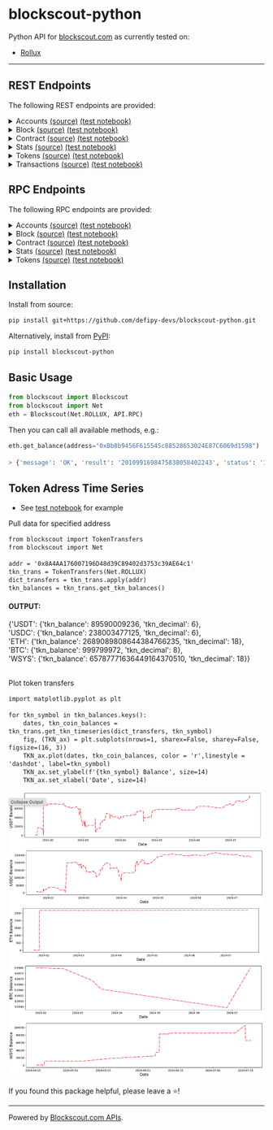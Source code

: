 # blockscout-python

Python API for [blockscout.com](https://www.blockscout.com/) as currently tested on:
* [Rollux](https://explorer.rollux.com/)

___

## REST Endpoints

The following REST endpoints are provided:

<details><summary>Accounts <a href="https://eth.blockscout.com/api-docs">(source)</a>
<a href="https://github.com/defipy-devs/blockscout-python/blob/main/notebooks/test/rest_account.ipynb">(test notebook)</a>
</summary>
<p>

* `get_addresses`
* `get_address_info`
* `get_address_counters`
* `get_address_transactions`
* `get_address_logs`
* `get_blocks_validated`
* `get_token_balances`
* `get_token_balances_with_filtering`
* `get_coin_balance_history`
* `get_coin_balance_history_by_day`

</details>

<details><summary>Block <a href="https://eth.blockscout.com/api-docs">(source)</a>
<a href="https://github.com/defipy-devs/blockscout-python/blob/main/notebooks/test/rest_blocks.ipynb">(test notebook)</a>
</summary>
<p>

* `get_block_info`
* `get_block_transactions`
* `get_block_withdrawals`
* `get_main_page_blocks`

</details>

<details><summary>Contract <a href="https://eth.blockscout.com/api-docs">(source)</a>
<a href="https://github.com/defipy-devs/blockscout-python/blob/main/notebooks/test/rest_contracts.ipynb">(test notebook)</a>
</summary>
<p>

* `get_smart_contracts`
* `get_smart_contract_counters`
* `get_smart_contract`

</details>

<details><summary>Stats <a href="https://eth.blockscout.com/api-docs">(source)</a>
<a href="https://github.com/defipy-devs/blockscout-python/blob/main/notebooks/test/rest_stats.ipynb">(test notebook)</a>
</summary>
<p>

* `get_stats_transactions_chart`
* `get_stats_counters`

</details>

<details><summary>Tokens <a href="https://eth.blockscout.com/api-docs">(source)</a>
<a href="https://github.com/defipy-devs/blockscout-python/blob/main/notebooks/test/rest_tokens.ipynb">(test notebook)</a>
</summary>
<p>

* `get_tokens_list`
* `get_token_info`
* `get_token_transfers`
* `get_token_holders`
* `get_token_counters`

</details>

<details><summary>Transactions <a href="https://eth.blockscout.com/api-docs">(source)</a>
<a href="https://github.com/defipy-devs/blockscout-python/blob/main/notebooks/test/rest_transactions.ipynb">(test notebook)</a>
</summary>
<p>

* `get_state_changes`
* `get_transaction_logs`
* `get_internal_transactions`
* `get_token_hash_transfers`
* `get_transaction_info`
* `get_main_page_transactions`

</details>

## RPC Endpoints

The following RPC endpoints are provided:

<details><summary>Accounts <a href="https://docs.blockscout.com/for-users/api/rpc-endpoints/account">(source)</a>
<a href="https://github.com/defipy-devs/blockscout-python/blob/main/notebooks/test/rpc_account.ipynb">(test notebook)</a>
</summary>
<p>

* `get_balance`
* `get_pending_txs_by_address_paginated`
* `get_txs_by_address_paginated`
* `get_erc20_token_transfer_events_by_address`
* `get_erc721_token_transfer_events_by_address`
* `get_erc20_balance_by_contract_address`
* `get_erc20_tokens_by_address`
* `get_account_list_balances`

</details>

<details><summary>Block <a href="https://docs.blockscout.com/for-users/api/rpc-endpoints/block">(source)</a>
<a href="https://github.com/defipy-devs/blockscout-python/blob/main/notebooks/test/rpc_block.ipynb">(test notebook)</a>
</summary>
<p>

* `get_block_reward_by_block_number`
* `get_est_block_countdown_time_by_block_number`
* `get_block_number_by_timestamp`

</details>

<details><summary>Contract <a href="https://docs.blockscout.com/for-users/api/rpc-endpoints/contract">(source)</a>
<a href="https://github.com/defipy-devs/blockscout-python/blob/main/notebooks/test/rpc_contracts.ipynb">(test notebook)</a>
</summary>
<p>

* `get_contract_list`
* `get_contract_abi`
* `get_source_code`
* `get_contract_creation`

</details>

<details><summary>Stats <a href="https://docs.blockscout.com/for-users/api/rpc-endpoints/stats">(source)</a>
<a href="https://github.com/defipy-devs/blockscout-python/blob/main/notebooks/test/rpc_stats.ipynb">(test notebook)</a>
</summary>
<p>

* `get_total_token_supply`
* `get_total_eth_supply`
* `get_total_coin_supply`
* `get_eth_price`
* `get_coin_price`

</details>

<details><summary>Tokens <a href="https://docs.blockscout.com/for-users/api/rpc-endpoints/token">(source)</a>
<a href="https://github.com/defipy-devs/blockscout-python/blob/main/notebooks/test/rpc_tokens.ipynb">(test notebook)</a>
</summary>
<p>

* `get_total_supply_by_contract_address`
* `get_total_holders_by_contract_address`
* `get_tx_info`
* `get_tx_receipt_status`
* `get_status`

</details>

## Installation

Install from source:

``` bash
pip install git+https://github.com/defipy-devs/blockscout-python.git
```

Alternatively, install from [PyPI](https://pypi.org/project/etherscan-python/):

```bash
pip install blockscout-python
```

## Basic Usage

``` python
from blockscout import Blockscout
from blockscout import Net
eth = Blockscout(Net.ROLLUX, API.RPC)  
```
Then you can call all available methods, e.g.:

``` python
eth.get_balance(address="0xBb8b9456F615545c88528653024E87C6069d1598")

> {'message': 'OK', 'result': '2010991698475838058402243', 'status': '1'}
```

## Token Adress Time Series

* See [test notebook](https://github.com/defipy-devs/blockscout-python/blob/main/notebooks/cull/address_tkn_transfers.ipynb) 
for example

Pull data for specified address
```
from blockscout import TokenTransfers
from blockscout import Net

addr = '0x8A4AA176007196D48d39C89402d3753c39AE64c1'
tkn_trans = TokenTransfers(Net.ROLLUX)
dict_transfers = tkn_trans.apply(addr)
tkn_balances = tkn_trans.get_tkn_balances()
```

#### OUTPUT:
{'USDT': {'tkn_balance': 89590009236, 'tkn_decimal': 6}, <br/>
 'USDC': {'tkn_balance': 238003477125, 'tkn_decimal': 6}, <br/>
 'ETH': {'tkn_balance': 2689089808644384766235, 'tkn_decimal': 18}, <br/>
 'BTC': {'tkn_balance': 999799972, 'tkn_decimal': 8}, <br/>
 'WSYS': {'tkn_balance': 65787771636449164370510, 'tkn_decimal': 18}} <br/><br/> 

Plot token transfers
```
import matplotlib.pyplot as plt

for tkn_symbol in tkn_balances.keys():
    dates, tkn_coin_balances = tkn_trans.get_tkn_timeseries(dict_transfers, tkn_symbol)
    fig, (TKN_ax) = plt.subplots(nrows=1, sharex=False, sharey=False, figsize=(16, 3))
    TKN_ax.plot(dates, tkn_coin_balances, color = 'r',linestyle = 'dashdot', label=tkn_symbol) 
    TKN_ax.set_ylabel(f'{tkn_symbol} Balance', size=14)
    TKN_ax.set_xlabel('Date', size=14)
```

![plot](./docs/img/addr_tkn_balances.jpg)

If you found this package helpful, please leave a :star:!

___

 Powered by [Blockscout.com APIs](https://eth.blockscout.com/api-docs).
